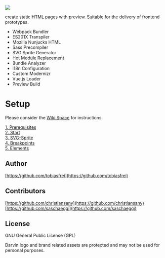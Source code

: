 ![](http://tobiasfrei.ch/github/darvin-boilerplate/darvin-MIT_(c)TobiasFrei.svg)

create static HTML pages with preview. Suitable for the delivery of frontend prototypes.

- Webpack Bundler
- ES201X Transpiler
- Mozilla Nunjucks HTML
- Sass Precompiler
- SVG Sprite Generator
- Hot Module Replacement
- Bundle Analyzer
- i18n Configuration
- Custom Modernizr
- Vue.js Loader
- Preview Build

# Setup
Please consider the [Wiki Space](https://github.com/tobiasfrei) for instructions.

[1. Prerequisites](https://github.com/tobiasfrei/darvin-boilerplate/wiki/1.-Prerequisites)<br>
[2. Start](https://github.com/tobiasfrei/darvin-boilerplate/wiki/2.-Start)<br>
[3. SVG-Sprite](https://github.com/tobiasfrei/darvin-boilerplate/wiki/3.-SVG-Sprite)<br>
[4. Breakpoints](https://github.com/tobiasfrei/darvin-boilerplate/wiki/4.-Breakpoints)<br>
[5. Elements](https://github.com/tobiasfrei/darvin-boilerplate/wiki/5.-Elements)<br>

## Author
[https://github.com/tobiasfrei](https://github.com/tobiasfrei)

## Contributors
[https://github.com/christiansany](https://github.com/christiansany)  
[https://github.com/saschaeggi](https://github.com/saschaeggi)

## License
GNU General Public License (GPL)

Darvin logo and brand related assets are protected and may not be used for personal purposes.
